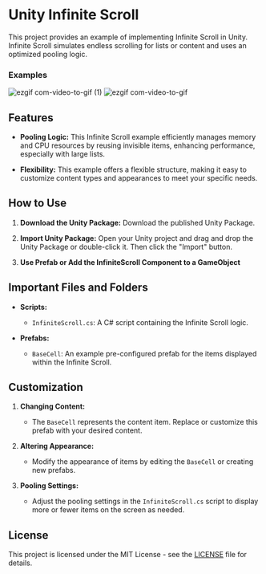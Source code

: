 # Unity Infinite Scroll

This project provides an example of implementing Infinite Scroll in Unity. Infinite Scroll simulates endless scrolling for lists or content and uses an optimized pooling logic.

### Examples
![ezgif com-video-to-gif (1)](https://github.com/bilalemregrkn/infinite-scroll/assets/28481044/dc3de43d-0b05-4ef6-a98d-4fe8c0b67660)
![ezgif com-video-to-gif](https://github.com/bilalemregrkn/infinite-scroll/assets/28481044/77b0ff1a-7e14-4231-8850-5a04a687c32d)

## Features

- **Pooling Logic:** This Infinite Scroll example efficiently manages memory and CPU resources by reusing invisible items, enhancing performance, especially with large lists.

- **Flexibility:** This example offers a flexible structure, making it easy to customize content types and appearances to meet your specific needs.

## How to Use

1. **Download the Unity Package:**
   Download the published Unity Package.

2. **Import Unity Package:**
   Open your Unity project and drag and drop the Unity Package or double-click it. Then click the "Import" button.

3. **Use Prefab or Add the InfiniteScroll Component to a GameObject**

## Important Files and Folders

- **Scripts:**
  - `InfiniteScroll.cs`: A C# script containing the Infinite Scroll logic.
  
- **Prefabs:**
  - `BaseCell`: An example pre-configured prefab for the items displayed within the Infinite Scroll.

## Customization

1. **Changing Content:**
   - The `BaseCell` represents the content item. Replace or customize this prefab with your desired content.

2. **Altering Appearance:**
   - Modify the appearance of items by editing the `BaseCell` or creating new prefabs.

3. **Pooling Settings:**
   - Adjust the pooling settings in the `InfiniteScroll.cs` script to display more or fewer items on the screen as needed.

## License

This project is licensed under the MIT License - see the [LICENSE](LICENSE) file for details.

